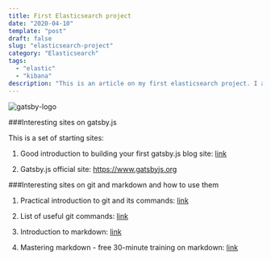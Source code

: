 ```yaml
---
title: First Elasticsearch project
date: "2020-04-10"
template: "post"
draft: false
slug: "elasticsearch-project"
category: "Elasticsearch"
tags:
  - "elastic"
  - "kibana"
description: "This is an article on my first elasticsearch project. I am going to use real logdata, push it into elasticsearch and visualize for analysis purposes. We will see if it works :)"
---
```


![gatsby-logo](/media/elasticsearch-logo.png)

###Interesting sites on gatsby.js

This is a set of starting sites:
1. Good introduction to building your first gatsby.js blog site: [link](https://medium.com/swlh/how-to-build-a-jamstack-blog-site-with-gatsby-js-lumin-and-netlify-2562eb1eeb38)

2. Gatsby.js official site: https://www.gatsbyjs.org

###Interesting sites on git and markdown and how to use them

1. Practical introduction to git and its commands: [link](https://product.hubspot.com/blog/git-and-github-tutorial-for-beginners)

2. List of useful git commands: [link](https://github.com/joshnh/Git-Commands)

3. Introduction to markdown: [link](https://daringfireball.net/projects/markdown/)

4. Mastering markdown - free 30-minute training on markdown: [link](https://courses.wesbos.com/account/access/5c9e866585f96c03c1e3cb7c/view/195944387)

